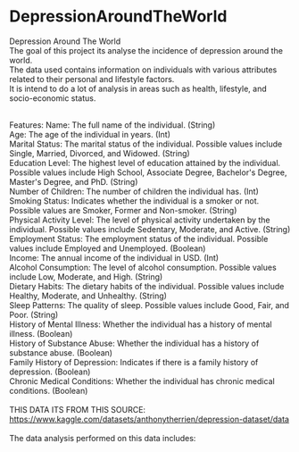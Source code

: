 # DepressionAroundTheWorld
Depression Around The World <br>
  The goal of this project its analyse the incidence of depression around the world. <br>
The data used contains information on individuals with various attributes related to their personal and lifestyle factors.  <br>
It is intend to do a lot of analysis in areas such as health, lifestyle, and socio-economic status. <br> <br>

Features: 
Name: The full name of the individual. (String) <br>
Age: The age of the individual in years. (Int) <br>
Marital Status: The marital status of the individual. Possible values include Single, Married, Divorced, and Widowed. (String) <br>
Education Level: The highest level of education attained by the individual. Possible values include High School, Associate Degree, Bachelor's Degree, Master's Degree, and PhD. (String) <br>
Number of Children: The number of children the individual has. (Int) <br>
Smoking Status: Indicates whether the individual is a smoker or not. Possible values are Smoker, Former and Non-smoker. (String)<br>
Physical Activity Level: The level of physical activity undertaken by the individual. Possible values include Sedentary, Moderate, and Active. (String)<br>
Employment Status: The employment status of the individual. Possible values include Employed and Unemployed. (Boolean)<br>
Income: The annual income of the individual in USD. (Int)<br>
Alcohol Consumption: The level of alcohol consumption. Possible values include Low, Moderate, and High. (String)<br>
Dietary Habits: The dietary habits of the individual. Possible values include Healthy, Moderate, and Unhealthy. (String)<br>
Sleep Patterns: The quality of sleep. Possible values include Good, Fair, and Poor. (String)<br>
History of Mental Illness: Whether the individual has a history of mental illness. (Boolean)<br>
History of Substance Abuse: Whether the individual has a history of substance abuse. (Boolean)<br>
Family History of Depression: Indicates if there is a family history of depression. (Boolean)<br>
Chronic Medical Conditions: Whether the individual has chronic medical conditions. (Boolean)<br>
<br>
THIS DATA ITS FROM THIS SOURCE: https://www.kaggle.com/datasets/anthonytherrien/depression-dataset/data<br>
<br>
The data analysis performed on this data includes:<br>
